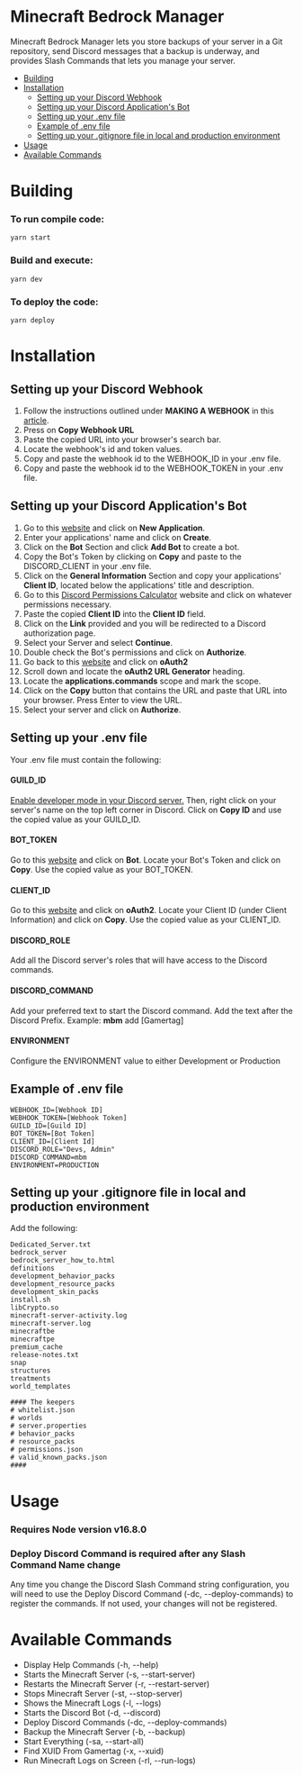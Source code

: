 # Minecraft Bedrock Manager

Minecraft Bedrock Manager lets you store backups of your server in a Git repository, send Discord messages that a backup is underway, and provides Slash Commands that lets you manage your server.


- [Building](#building)
- [Installation](#installation)
  - [Setting up your Discord Webhook](#setting-up-your-discord-webhook)
  - [Setting up your Discord Application's Bot](#setting-up-your-discord-applications-bot)
  - [Setting up your .env file](#setting-up-your-env-file)
  - [Example of .env file](#example-of-env-file)
  - [Setting up your .gitignore file in local and production environment](#setting-up-your-gitignore-file-in-local-and-production-environment)
- [Usage](#usage)
- [Available Commands](#available-commands)

# Building

### To run compile code:

```
yarn start
```

### Build and execute:

```
yarn dev
```

### To deploy the code:

```
yarn deploy
```

# Installation

## Setting up your Discord Webhook

1. Follow the instructions outlined under **MAKING A WEBHOOK** in this [article](https://support.discord.com/hc/en-us/articles/228383668-Intro-to-Webhooks).
2. Press on **Copy Webhook URL**
3. Paste the copied URL into your browser's search bar.
4. Locate the webhook's id and token values.
5. Copy and paste the webhook id to the WEBHOOK_ID in your .env file.
6. Copy and paste the webhook id to the WEBHOOK_TOKEN in your .env file.

## Setting up your Discord Application's Bot

1. Go to this [website](https://discord.com/developers/applications) and click on **New Application**.
2. Enter your applications' name and click on **Create**.
3. Click on the **Bot** Section and click **Add Bot** to create a bot.
4. Copy the Bot's Token by clicking on **Copy** and paste to the DISCORD_CLIENT in your .env file.
5. Click on the **General Information** Section and copy your applications' **Client ID**, located below the applications' title and description.
6. Go to this [Discord Permissions Calculator](https://discordapi.com/permissions.html) website and click on whatever permissions necessary.
7. Paste the copied **Client ID** into the **Client ID** field.
8. Click on the **Link** provided and you will be redirected to a Discord authorization page.
9. Select your Server and select **Continue**.
10. Double check the Bot's permissions and click on **Authorize**.
11. Go back to this [website](https://discord.com/developers/applications) and click on **oAuth2**
12. Scroll down and locate the **oAuth2 URL Generator** heading.
13. Locate the **applications.commands** scope and mark the scope.
14. Click on the **Copy** button that contains the URL and paste that URL into your browser. Press Enter to view the URL.
15. Select your server and click on **Authorize**.

## Setting up your .env file

Your .env file must contain the following:

#### GUILD_ID

[Enable developer mode in your Discord server.](https://www.thewindowsclub.com/wp-content/uploads/2021/08/Discord-Turn-on-Developer-Mode.png) Then, right click on your server's name on the top left corner in Discord. Click on **Copy ID** and use the copied value as your GUILD_ID.

#### BOT_TOKEN

Go to this [website](https://discord.com/developers/applications) and click on **Bot**. Locate your Bot's Token and click on **Copy**. Use the copied value as your BOT_TOKEN.

#### CLIENT_ID

Go to this [website](https://discord.com/developers/applications) and click on **oAuth2**. Locate your Client ID (under Client Information) and click on **Copy**. Use the copied value as your CLIENT_ID.

#### DISCORD_ROLE

Add all the Discord server's roles that will have access to the Discord commands.

#### DISCORD_COMMAND

Add your preferred text to start the Discord command. Add the text after the Discord Prefix. Example: **mbm** add [Gamertag]

#### ENVIRONMENT

Configure the ENVIRONMENT value to either Development or Production

## Example of .env file

```
WEBHOOK_ID=[Webhook ID]
WEBHOOK_TOKEN=[Webhook Token]
GUILD_ID=[Guild ID]
BOT_TOKEN=[Bot Token]
CLIENT_ID=[Client Id]
DISCORD_ROLE="Devs, Admin"
DISCORD_COMMAND=mbm
ENVIRONMENT=PRODUCTION
```

## Setting up your .gitignore file in local and production environment

Add the following:

```
Dedicated_Server.txt
bedrock_server
bedrock_server_how_to.html
definitions
development_behavior_packs
development_resource_packs
development_skin_packs
install.sh
libCrypto.so
minecraft-server-activity.log
minecraft-server.log
minecraftbe
minecraftpe
premium_cache
release-notes.txt
snap
structures
treatments
world_templates

#### The keepers
# whitelist.json
# worlds
# server.properties
# behavior_packs
# resource_packs
# permissions.json
# valid_known_packs.json
####
```

# Usage

### Requires Node version v16.8.0

### Deploy Discord Command is required after any Slash Command Name change

Any time you change the Discord Slash Command string configuration, you will need to use the Deploy Discord Command (-dc, --deploy-commands) to register the commands. If not used, your changes will not be registered.

# Available Commands

- Display Help Commands (-h, --help)
- Starts the Minecraft Server (-s, --start-server)
- Restarts the Minecraft Server (-r, --restart-server)
- Stops Minecraft Server (-st, --stop-server)
- Shows the Minecraft Logs (-l, --logs)
- Starts the Discord Bot (-d, --discord)
- Deploy Discord Commands (-dc, --deploy-commands)
- Backup the Minecraft Server (-b, --backup)
- Start Everything (-sa, --start-all)
- Find XUID From Gamertag (-x, --xuid)
- Run Minecraft Logs on Screen (-rl, --run-logs)
